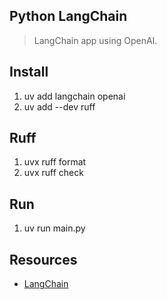 Python LangChain
----------------
>LangChain app using OpenAI.

Install
-------
1. uv add langchain openai
2. uv add --dev ruff

Ruff
----
1. uvx ruff format
2. uvx ruff check

Run
---
1. uv run main.py

Resources
---------
* [LangChain](https://python.langchain.com/docs/introduction/)
